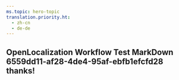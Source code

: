 ```yaml
---
ms.topic: hero-topic
translation.priority.ht: 
  - zh-cn
  - de-de
---
```

## OpenLocalization Workflow Test MarkDown 6559dd11-af28-4de4-95af-ebfb1efcfd28 thanks!

